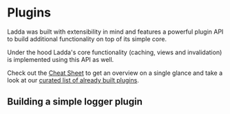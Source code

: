 # Plugins

Ladda was built with extensibility in mind and features a powerful
plugin API to build additional functionality on top of its simple core.

Under the hood Ladda's core functionality (caching, views and
invalidation) is implemented using this API as well.

Check out the [Cheat Sheet](/docs/advanced/Plugins-CheatSheet.md) to get an
overview on a single glance and take a look at our [curated list of
already built plugins](/docs/advanced/Plugins-KnownPlugins.md).

## Building a simple logger plugin


